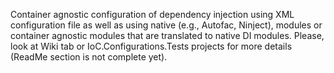 Container agnostic configuration of dependency injection using XML configuration file as well as using native (e.g., Autofac, Ninject), modules or container agnostic modules that are translated to native DI modules. Please, look at Wiki tab or IoC.Configurations.Tests projects for more details (ReadMe section is not complete yet). 